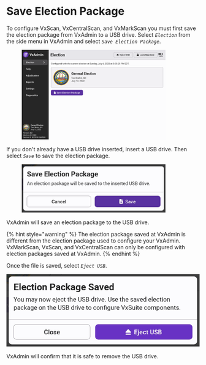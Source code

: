 # Save Election Package

To configure VxScan, VxCentralScan, and VxMarkScan you must first save the election package from VxAdmin to a USB drive. Select _`Election`_ from the side menu in VxAdmin and select _`Save Election Package`_.

<figure><img src="../.gitbook/assets/vxadmin-election-manager-election-screen (1).png" alt="" width="375"><figcaption></figcaption></figure>

If you don't already have a USB drive inserted, insert a USB drive. Then select _`Save`_ to save the election package.

<figure><img src="../.gitbook/assets/save-election-package-modal.jpg" alt="" width="375"><figcaption></figcaption></figure>

VxAdmin will save an election package to the USB drive.

{% hint style="warning" %}
The election package saved at VxAdmin is different from the election package used to configure your VxAdmin. VxMarkScan, VxScan, and VxCentralScan can only be configured with election packages saved at VxAdmin.
{% endhint %}

Once the file is saved, select _`Eject USB`_.

![](../.gitbook/assets/election-package-saved-modal.jpg)

VxAdmin will confirm that it is safe to remove the USB drive.
